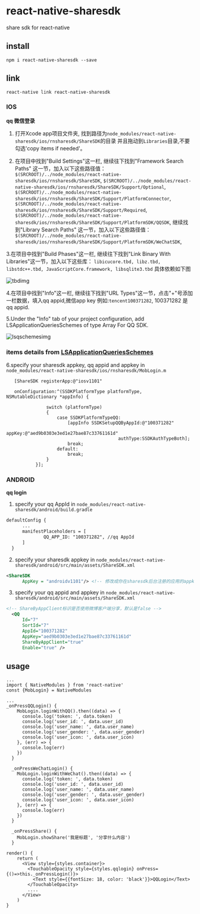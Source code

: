 # react-native-sharesdk
share sdk for react-native

## install

`npm i react-native-sharesdk --save`

## link

`react-native link react-native-sharesdk`

### IOS

 **qq 微信登录**

 1. 打开Xcode app项目文件夹, 找到路径为`node_modules/react-native-sharesdk/ios/rnsharesdk/ShareSDK`的目录
    并且拖动到`Libraries`目录,不要勾选'copy items if needed'。

 2. 在项目中找到"Build Settings"这一栏, 继续往下找到"Framework Search Paths" 这一节，加入以下这些路径值：
    `$(SRCROOT)/../node_modules/react-native-sharesdk/ios/rnsharesdk/ShareSDK`,
    `$(SRCROOT)/../node_modules/react-native-sharesdk/ios/rnsharesdk/ShareSDK/Support/Optional`,
    `$(SRCROOT)/../node_modules/react-native-sharesdk/ios/rnsharesdk/ShareSDK/Support/PlatformConnector`,
    `$(SRCROOT)/../node_modules/react-native-sharesdk/ios/rnsharesdk/ShareSDK/Support/Required`,
    `$(SRCROOT)/../node_modules/react-native-sharesdk/ios/rnsharesdk/ShareSDK/Support/PlatformSDK/QQSDK`,
    继续找到"Library Search Paths" 这一节，加入以下这些路径值：
    `$(SRCROOT)/../node_modules/react-native-sharesdk/ios/rnsharesdk/ShareSDK/Support/PlatformSDK/WeChatSDK`,

 3.在项目中找到"Build Phases"这一栏, 继续往下找到"Link Binary With Libraries"这一节，加入以下这些库：
   `libicucore.tbd, libz.tbd, libstdc++.tbd, JavaScriptCore.framework, libsqlite3.tbd`
   具体依赖如下图

   ![tbdimg](https://github.com/lihaodeveloper/React-Native-ShareSdk/blob/master/asset/tbdimg.png)

 4.在项目中找到"Info"这一栏, 继续往下找到"URL Types"这一节，点击"+"号添加一栏数据，填入qq appid,微信app key
   例如:`tencent100371282`, 100371282 是qq appid.

 5.Under the "Info" tab of your project configuration, add LSApplicationQueriesSchemes of type Array For QQ SDK.

   ![lsqschemesimg](https://github.com/lihaodeveloper/React-Native-ShareSdk/blob/master/asset/lsqschemes.png)
   
   ### items details from [LSApplicationQueriesSchemes](http://wiki.mob.com/ios9-对sharesdk的影响（适配ios-9必读）/) 
   
 6.specify your sharesdk appkey, qq appid and appkey in `node_modules/react-native-sharesdk/ios/rnsharesdk/MobLogin.m`
   ```objectiv-c
      [ShareSDK registerApp:@"iosv1101"
   ```

   ```objectiv-c
      onConfiguration:^(SSDKPlatformType platformType, NSMutableDictionary *appInfo) {
                  
                  switch (platformType)
                  {
                      case SSDKPlatformTypeQQ:
                          [appInfo SSDKSetupQQByAppId:@"100371282"
                                               appKey:@"aed9b0303e3ed1e27bae87c33761161d"
                                             authType:SSDKAuthTypeBoth];
                          break;
                      default:
                          break;
                  }
              }];
   ```


### ANDROID

 **qq login**

1. specify your qq AppId in `node_modules/react-native-sharesdk/android/build.gradle`

  ```xml
  defaultConfig {
        ...
        manifestPlaceholders = [
                QQ_APP_ID: "100371282", //qq AppId
        ]
    }
  ```

2. specify your sharesdk appkey in `node_modules/react-native-sharesdk/android/src/main/assets/ShareSDK.xml`

  ```xml
  <ShareSDK
        AppKey = "androidv1101"/> <!-- 修改成你在sharesdk后台注册的应用的appkey"-->
  ```

3. specify your qq appid and appkey in `node_modules/react-native-sharesdk/android/src/main/assets/ShareSDK.xml`

  ```xml
  <!-- ShareByAppClient标识是否使用微博客户端分享，默认是false -->
	<QQ
        Id="7"
        SortId="7"
        AppId="100371282"
        AppKey="aed9b0303e3ed1e27bae87c33761161d"
        ShareByAppClient="true"
        Enable="true" />
  ```

## usage

```
...
import { NativeModules } from 'react-native'
const {MobLogin} = NativeModules

...
_onPressQQLogin() {
    MobLogin.loginWithQQ().then((data) => {
      console.log('token: ', data.token)
      console.log('user_id: ', data.user_id)
      console.log('user_name: ', data.user_name)
      console.log('user_gender: ', data.user_gender)
      console.log('user_icon: ', data.user_icon)
    }, (err) => {
      console.log(err)
    })
  }

  _onPressWeChatLogin() {
    MobLogin.loginWithWeChat().then((data) => {
      console.log('token: ', data.token)
      console.log('user_id: ', data.user_id)
      console.log('user_name: ', data.user_name)
      console.log('user_gender: ', data.user_gender)
      console.log('user_icon: ', data.user_icon)
    }, (err) => {
      console.log(err)
    })
  }

  _onPressShare() {
    MobLogin.showShare('我是标题', '分享什么内容')
  }

render() {
    return (
      <View style={styles.container}>
        <TouchableOpacity style={styles.qqlogin} onPress={()=>this._onPressLogin()}>
          <Text style={{fontSize: 18, color: 'black'}}>QQLogin</Text>
        </TouchableOpacity>
        ....
      </View>
    )
}
